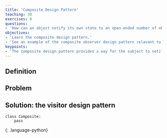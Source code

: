 ```yaml
---
title: 'Composite Design Pattern'
teaching: 30
exercises: 0
questions:
- 'How can an object notify its own state to an open-ended number of objects?'
objectives:
- 'Learn the composite design pattern.'
- 'See an example of the composite observer design pattern relavant to the Computational Molecular Sciences domain.'
keypoints:
- 'The composite design pattern provides a way for the subject to notify an open-ended number of objects about its own state'
---
```


## Definition

## Problem

## Solution: the visitor design pattern

~~~
class Composite:
	pass 
~~~
{: .language-python}
